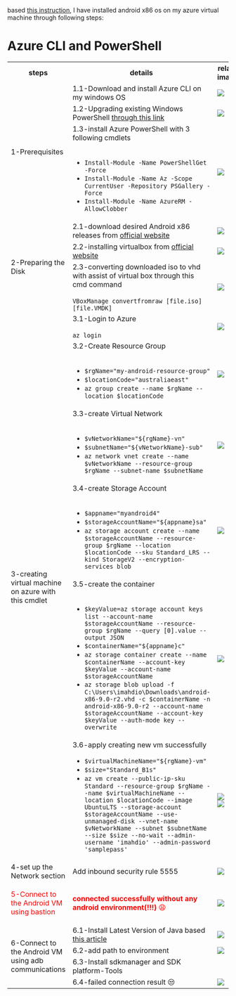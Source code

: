 based [this instruction](https://mahsa-hanifi.medium.com/running-android-inside-azure-68977c687ff5), I have installed android x86 os on my azure virtual machine through following steps:

# Azure CLI and PowerShell

<table>
    <tr><th>steps</th><th>details</th><th>related images</th>
    </tr>
    <tr><td rowspan=3>1-Prerequisites</td><td>1.1-Download and install Azure CLI on my windows OS</td><td><img src="https://user-images.githubusercontent.com/64577273/166830855-65ff691c-d7b2-4e51-8997-525f408a5398.png"></td>
    </tr>
    <tr><td>1.2-Upgrading existing Windows PowerShell <a href="https://github.com/PowerShell/PowerShell/releases/tag/v7.2.3">through this link</a></td><td><img src="https://user-images.githubusercontent.com/64577273/166832781-31d2726a-15e2-4a22-84a8-0df6fbfcb75e.png"></td>
    </tr>
    <tr><td>1.3-install Azure PowerShell with 3 following cmdlets<br><br><ul><li><code>Install-Module -Name PowerShellGet -Force</code></li><li><code>Install-Module -Name Az -Scope CurrentUser -Repository PSGallery -Force</code></li><li><code>Install-Module -Name AzureRM -AllowClobber</code></li></ul></td><td><img src="https://user-images.githubusercontent.com/64577273/166837597-d9a4914c-5939-441e-973c-6dca1fca86a6.png"></td>
    </tr>
    <tr><td rowspan=3>2-Preparing the Disk</td><td>2.1-download desired Android x86 releases from <a href="https://www.android-x86.org/download">official website</a></td><td><img src="https://user-images.githubusercontent.com/64577273/166838259-fdedfd53-b76c-4268-9454-7e5dbd163507.png"></td>
    </tr>
    <td>2.2-installing virtualbox from <a href="https://www.virtualbox.org/wiki/Downloads">official website</a></td><td><img src="https://user-images.githubusercontent.com/64577273/166837449-42bb0193-a07f-406f-a683-cc77a0a66d41.png"></td>
    </tr>
    <tr><td>2.3-converting downloaded iso to vhd with assist of virtual box through this cmd command<br><br><code>VBoxManage convertfromraw [file.iso] [file.VMDK] </code></td><td><img src="https://user-images.githubusercontent.com/64577273/166838880-d69b34f5-ddcf-49e7-b880-ccd954026e59.png"></td>
    </tr>
    <tr><td rowspan=6>3-creating virtual machine on azure with this cmdlet</td><td>3.1-Login to Azure<br><br><code>az login</code></td><td><img src="https://user-images.githubusercontent.com/64577273/166868531-521259ed-e9c6-4265-a7d2-2dcdae6081d9.png"></td>
    </tr>
    <tr><td>3.2-Create Resource Group<br><br><ul><li><code>$rgName="my-android-resource-group"</code></li><li><code>$locationCode="australiaeast"</code></li><li><code>az group create --name $rgName --location $locationCode</code></li></ul></td><td><img src="https://user-images.githubusercontent.com/64577273/166869289-4dcbef05-c4c2-441d-a2ae-c830b4becb60.png"></td>
    </tr>
    <tr><td>3.3-create Virtual Network<br><br><ul><li><code>$vNetworkName="${rgName}-vn"</code></li><li><code>$subnetName="${vNetworkName}-sub"</code></li><li><code>az network vnet create --name $vNetworkName --resource-group $rgName --subnet-name $subnetName</code></li></ul></td><td><img src="https://user-images.githubusercontent.com/64577273/166869807-bf1642c8-cdfe-463c-8059-bb9ad6ec3f7f.png"></td>
    </tr>
    <tr><td>3.4-create Storage Account<br><br><ul><li><code>$appname="myandroid4"</code></li><li><code>$storageAccountName="${appname}sa"</code></li><li><code>az storage account create --name $storageAccountName --resource-group $rgName --location $locationCode --sku Standard_LRS --kind StorageV2 --encryption-services blob</code></li></ul></td><td><img src="https://user-images.githubusercontent.com/64577273/166871671-cbbf39f5-b39a-4998-b077-ea7d17295b4f.png"></td>
    </tr>
    <tr><td>3.5-create the container<br><br><ul><li><code>$keyValue=az storage account keys list --account-name $storageAccountName --resource-group $rgName --query [0].value --output JSON</code></li><li><code>$containerName="${appname}c"</code></li><li><code>az storage container create --name $containerName --account-key $keyValue --account-name $storageAccountName</code></li><li><code>az storage blob upload -f C:\Users\imahdio\Downloads\android-x86-9.0-r2.vhd -c $containerName -n android-x86-9.0-r2 --account-name $storageAccountName --account-key $keyValue --auth-mode key --overwrite</code></li></td><td><img src="https://user-images.githubusercontent.com/64577273/166876960-27744a7c-f9ef-4dd9-8823-06dc4748e09f.png"></td>
    </tr>
    <tr><td>3.6-apply creating new vm successfully<ul><li><code>$virtualMachineName="${rgName}-vm"</code></li><li><code>$size="Standard_B1s"</code></li><li><code>az vm create --public-ip-sku Standard --resource-group $rgName --name $virtualMachineName --location $locationCode --image UbuntuLTS --storage-account $storageAccountName --use-unmanaged-disk --vnet-name $vNetworkName --subnet $subnetName --size $size --no-wait --admin-username 'imahdio' --admin-password 'samplepass'</code></li></ul></td><td><img src="https://user-images.githubusercontent.com/64577273/166887826-f543ef0a-e4da-4b83-a350-5f33ebaeaf56.png"><br><img src="https://user-images.githubusercontent.com/64577273/166888080-a5ec9a9b-ae4b-4d94-b8b6-1527bc351c96.png"></td>
    </tr>
    <tr><td>4-set up the Network section</td><td>Add inbound security rule 5555</td><td><img src="https://user-images.githubusercontent.com/64577273/166890947-6a71f2fe-3165-4450-a00f-b51787a900fd.png"></td>
    </tr>
    <tr><td><a name="bastion"><p style="color:red;">5-Connect to the Android VM using bastion</p></a></td><td><p style="color:red;"><b>connected successfully without any android environment(!!!)</b> 😩</p></td><td><img src="https://user-images.githubusercontent.com/64577273/166897575-ab69cc3d-ca0b-4a3c-9142-4e7a78d15817.png"></td>
    </tr>
    <tr><td rowspan=4>6-Connect to the Android VM using adb communications</td><td>6.1-Install Latest Version of Java based <a href="https://www.maketecheasier.com/install-android-sdk-in-windows">this article</a></td><td><img src="https://user-images.githubusercontent.com/64577273/166892946-f92fa311-d0be-4acc-b293-ab7d46d65c79.png"></td>
    </tr>
    <tr><td>6.2-add path to environment</td><td><img src="https://user-images.githubusercontent.com/64577273/166894557-5b5d761b-65b0-49ff-88f3-2a8809f26181.png"></td>
    </tr>
    <tr><td>6.3-Install sdkmanager and SDK platform-Tools</td><td></td>
    </tr>
    <tr><td>6.4-failed connection result 😒</td><td><img src="https://user-images.githubusercontent.com/64577273/166897296-6856edd6-18fe-4377-9deb-b82fd5ba995a.png"></td>
    </tr>
</table>
